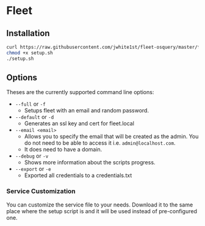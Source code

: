 # Fleet

## Installation

```Bash
curl https://raw.githubusercontent.com/jwhite1st/fleet-osquery/master/fleet/setup.sh -o setup.sh
chmod +x setup.sh
./setup.sh
```

## Options

Theses are the currently supported command line options:

- ```--full``` or ```-f```
  - Setups fleet with an email and random password.
- ```--default``` or ```-d```
  - Generates an ssl key and cert for fleet.local
- ```--email <email>```
  - Allows you to specify the email that will be created as the admin. You do not need to be able to access it i.e. ```admin@localhost.com```.
  - It does need to have a domain.
- ```--debug``` or ```-v```
  - Shows more information about the scripts progress.
- ```--export``` or ```-e```
  - Exported all credentials to a credentials.txt

### Service Customization

You can customize the service file to your needs. Download it to the same place where the setup script is and it will be used instead of pre-configured one.
